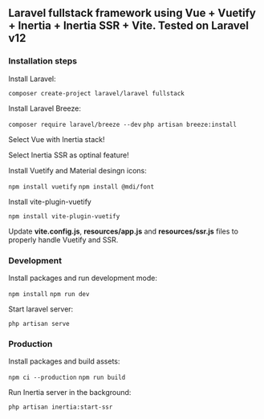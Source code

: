 <h2>Laravel fullstack framework using Vue + Vuetify + Inertia + Inertia SSR + Vite. Tested on Laravel v12</h2>

<h3>Installation steps</h3>

<p>Install Laravel:</p>
<code>composer create-project laravel/laravel fullstack</code>

<p></p>
<p>Install Laravel Breeze:</p>
<code>composer require laravel/breeze --dev</code>
<code>php artisan breeze:install</code>
<p></p>
<p>Select Vue with Inertia stack!</p>
<p>Select Inertia SSR as optinal feature!</p>

<p></p>
<p>Install Vuetify and Material desingn icons:</p>
<code>npm install vuetify</code>
<code>npm install @mdi/font</code>

<p></p>
<p>Install vite-plugin-vuetify</p>
<code>npm install vite-plugin-vuetify</code>

<p></p>
<p>Update <strong>vite.config.js</strong>, <strong>resources/app.js</strong> and <strong>resources/ssr.js</strong> files to properly handle Vuetify and SSR.</p>

<h3>Development</h3>

<p>Install packages and run development mode:</p>
<code>npm install</code>
<code>npm run dev</code>

<p></p>
<p>Start laravel server:</p>
<code>php artisan serve</code>

<h3>Production</h3>

<p>Install packages and build assets:</p>
<code>npm ci --production</code>
<code>npm run build</code>

<p></p>
<p>Run Inertia server in the background:</p>
<code>php artisan inertia:start-ssr</code>
